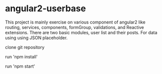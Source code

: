 # angular2-userbase
This project is mainly exercise on various component of angular2 like routing, services, components, formGroup, validations, and Reactive extensions. There are two basic modules, user list and their posts. For data using  using JSON placeholder.

clone git repository

run 'npm install'

run 'npm start'
